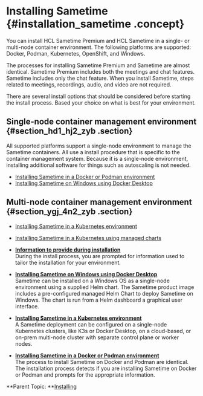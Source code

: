 # Installing Sametime {#installation_sametime .concept}

You can install HCL Sametime Premium and HCL Sametime in a single- or multi-node container environment. The following platforms are supported: Docker, Podman, Kubernetes, OpenShift, and Windows.

The processes for installing Sametime Premium and Sametime are almost identical. Sametime Premium includes both the meetings and chat features. Sametime includes only the chat feature. When you install Sametime, steps related to meetings, recordings, audio, and video are not required.

There are several install options that should be considered before starting the install process. Based your choice on what is best for your environment.

## Single-node container management environment {#section_hd1_hj2_zyb .section}

All supported platforms support a single-node environment to manage the Sametime containers. All use a install procedure that is specific to the container management system. Because it is a single-node environment, installing additional software for things such as autoscaling is not needed.

-   [Installing Sametime in a Docker or Podman environment](installation_sametime_docker.md)
-   [Installing Sametime on Windows using Docker Desktop](installation_sametime_windows.md)

## Multi-node container management environment {#section_ygj_4n2_zyb .section}

-   [Installing Sametime in a Kubernetes environment](installation_sametime_kubernetes.md)
-   [Installing Sametime in a Kubernetes using managed charts](installation_sametime_kubernetes_managedcharts.md)

-   **[Information to provide during installation](installation_prompt_descriptions.md)**  
During the install process, you are prompted for information used to tailor the installation for your environment.
-   **[Installing Sametime on Windows using Docker Desktop](installation_sametime_windows.md)**  
Sametime can be installed on a Windows OS as a single-node environment using a supplied Helm chart. The Sametime product image includes a pre-configured managed Helm Chart to deploy Sametime on Windows. The chart is run from a Helm dashboard a graphical user interface.
-   **[Installing Sametime in a Kubernetes environment](installation_sametime_kubernetes.md)**  
A Sametime deployment can be configured on a single-node Kubernetes clusters, like K3s or Docker Desktop, on a cloud-based, or on-prem multi-node cluster with separate control plane or worker nodes.
-   **[Installing Sametime in a Docker or Podman environment](installation_sametime_docker.md)**  
The process to install Sametime on Docker and Podman are identical. The installation process detects if you are installing Sametime on Docker or Podman and prompts for the appropriate information.

**Parent Topic:  **[Installing](installing.md)

